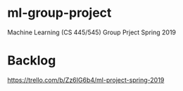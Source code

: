 # ml-group-project
Machine Learning (CS 445/545) Group Prject Spring 2019

# Backlog

https://trello.com/b/Zz6IG6b4/ml-project-spring-2019
